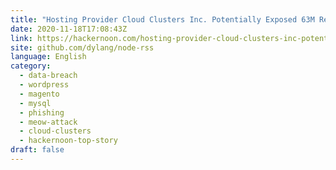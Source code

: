 ```yaml
---
title: "Hosting Provider Cloud Clusters Inc. Potentially Exposed 63M Records"
date: 2020-11-18T17:08:43Z
link: https://hackernoon.com/hosting-provider-cloud-clusters-inc-potentially-exposed-63m-records-iq2e3w4w?source=rss&utm_medium=RSS&utm_source=news.12bit.vn
site: github.com/dylang/node-rss
language: English
category:
  - data-breach
  - wordpress
  - magento
  - mysql
  - phishing
  - meow-attack
  - cloud-clusters
  - hackernoon-top-story
draft: false
---
```

